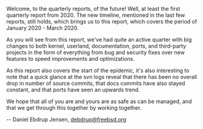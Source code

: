 Welcome, to the quarterly reports, of the future! Well, at least the first
quarterly report from 2020.  The new timeline, mentioned in the last few 
reports, still holds, which brings us to this report, which covers the period
of January 2020 - March 2020.

As you will see from this report, we've had quite an active quarter with big
changes to both kernel, userland, documentation, ports, and third-party
projects in the form of everything from bug and security fixes over new features
to speed improvements and optimizations.

As this report also covers the start of the epidemic, it's also interesting to
note that a quick glance at the svn logs reveal that there has been no overall
drop in number of source commits, that docs commits have also stayed constant, 
and that ports have seen an upwards trend.

We hope that all of you are and yours are as safe as can be managed, and that
we get through this together by working together.

\-\- Daniel Ebdrup Jensen, <debdrup@freebsd.org>

